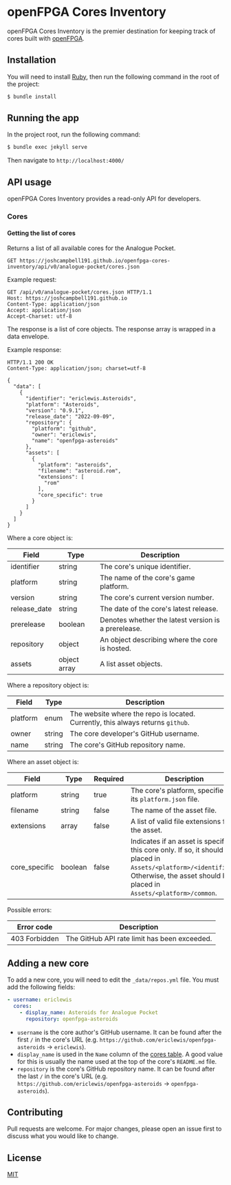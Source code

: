 # openFPGA Cores Inventory
openFPGA Cores Inventory is the premier destination for keeping track of cores built with [openFPGA](https://www.analogue.co/developer).

## Installation
You will need to install [Ruby](https://www.ruby-lang.org/en/documentation/installation/), then run the following command in the root of the project:

```bash
$ bundle install
```

## Running the app
In the project root, run the following command:

```bash
$ bundle exec jekyll serve
```

Then navigate to `http://localhost:4000/`

## API usage
openFPGA Cores Inventory provides a read-only API for developers.

### Cores

#### Getting the list of cores
Returns a list of all available cores for the Analogue Pocket.

```
GET https://joshcampbell191.github.io/openfpga-cores-inventory/api/v0/analogue-pocket/cores.json
```

Example request:

```
GET /api/v0/analogue-pocket/cores.json HTTP/1.1
Host: https://joshcampbell191.github.io
Content-Type: application/json
Accept: application/json
Accept-Charset: utf-8
```

The response is a list of core objects. The response array is wrapped in a data envelope.

Example response:

```
HTTP/1.1 200 OK
Content-Type: application/json; charset=utf-8

{
  "data": [
    {
      "identifier": "ericlewis.Asteroids",
      "platform": "Asteroids",
      "version": "0.9.1",
      "release_date": "2022-09-09",
      "repository": {
        "platform": "github",
        "owner": "ericlewis",
        "name": "openfpga-asteroids"
      },
      "assets": [
        {
          "platform": "asteroids",
          "filename": "asteroid.rom",
          "extensions": [
            "rom"
          ],
          "core_specific": true
        }
      ]
    }
  ]
}
```

Where a core object is:

| Field        | Type         | Description                                         |
| ------------ | ------------ | --------------------------------------------------- |
| identifier   | string       | The core's unique identifier.                       |
| platform     | string       | The name of the core's game platform.               |
| version      | string       | The core's current version number.                  |
| release_date | string       | The date of the core's latest release.              |
| prerelease   | boolean      | Denotes whether the latest version is a prerelease. |
| repository   | object       | An object describing where the core is hosted.      |
| assets       | object array | A list asset objects.                               |

Where a repository object is:

| Field    | Type   | Description                                                                     |
| -------- | ------ | ------------------------------------------------------------------------------- |
| platform | enum   | The website where the repo is located. Currently, this always returns `github`. |
| owner    | string | The core developer's GitHub username.                                           |
| name     | string | The core's GitHub repository name.                                              |

Where an asset object is:

| Field         | Type    | Required | Description                                                                                                                                                                               |
| ------------- | ------- | -------- | ----------------------------------------------------------------------------------------------------------------------------------------------------------------------------------------- |
| platform      | string  | true     | The core's platform, specified by its `platform.json` file.                                                                                                                               |
| filename      | string  | false    | The name of the asset file.                                                                                                                                                               |
| extensions    | array   | false    | A list of valid file extensions for the asset.                                                                                                                                            |
| core_specific | boolean | false    | Indicates if an asset is specific to this core only. If so, it should be placed in `Assets/<platform>/<identifier>`. Otherwise, the asset should be placed in `Assets/<platform>/common`. |

Possible errors:

| Error code    | Description                                  |
| ------------- | -------------------------------------------- |
| 403 Forbidden | The GitHub API rate limit has been exceeded. |

## Adding a new core
To add a new core, you will need to edit the `_data/repos.yml` file. You must add the following fields:

```yaml
- username: ericlewis
  cores:
    - display_name: Asteroids for Analogue Pocket
      repository: openfpga-asteroids
```

- `username` is the core author's GitHub username. It can be found after the first `/` in the core's URL (e.g. `https://github.com/ericlewis/openfpga-asteroids` -> `ericlewis`).
- `display_name` is used in the `Name` column of the [cores table](https://joshcampbell191.github.io/openfpga-cores-inventory/analogue-pocket.html). A good value for this is usually the name used at the top of the core's `README.md` file.
- `repository` is the core's GitHub repository name. It can be found after the last `/` in the core's URL (e.g. `https://github.com/ericlewis/openfpga-asteroids` -> `openfpga-asteroids`).

## Contributing
Pull requests are welcome. For major changes, please open an issue first to discuss what you would like to change.

## License
[MIT](https://choosealicense.com/licenses/mit/)
